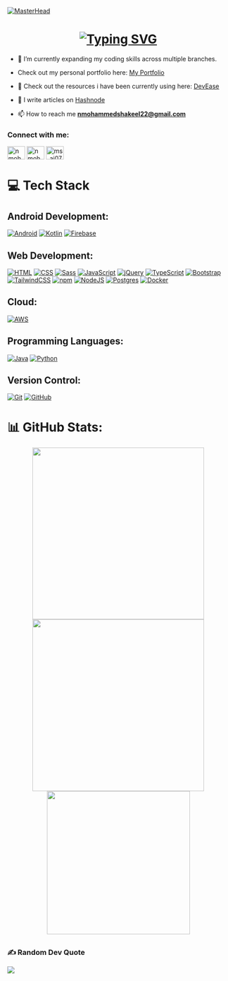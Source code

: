 [![MasterHead](https://wallpapercave.com/wp/wp4694276.jpg)](https://mdshakeel.io)


### <h1 align="center"> [![Typing SVG](https://readme-typing-svg.herokuapp.com?color=FFFFFF&size=23&lines=Hi+👋,+I'm+Mohammed+Shakeel)](https://git.io/typing-svg) </h1>

<!-- <h3 align="center">👋 Hello there! I am Mohammed Shakeel, a student pursuing B.Tech in Computer Science and Business Systems at Panimalar Engineering College.</h3> <p align="left"> <img src="https://komarev.com/ghpvc/?username=N-MohammedShakeel&label=Profile%20views&color=0e75b6&style=flat" alt="N-MohammedShakeel" /> </p> -->

- 🌱 I’m currently expanding my coding skills across multiple branches.

- Check out my personal portfolio here: [ My Portfolio ](https://n-mohammedshakeel.github.io/ms_portfolio/)

- 📂 Check out the resources i have been currently using here: [ DevEase ](https://n-mohammedshakeel.github.io/DevEase/)

- 📝 I write articles on [Hashnode](https://hashnode.com/@ms007)

- 📫 How to reach me **nmohammedshakeel22@gmail.com**

<h3 align="left">Connect with me:</h3>
<p align="left">
<a href="https://linkedin.com/in/n mohammed shakeel" target="blank"><img align="center" src="https://raw.githubusercontent.com/rahuldkjain/github-profile-readme-generator/master/src/images/icons/Social/linked-in-alt.svg" alt="n mohammed shakeel" height="30" width="40" /></a>
<a href="https://fb.com/n mohammed shakeel" target="blank"><img align="center" src="https://raw.githubusercontent.com/rahuldkjain/github-profile-readme-generator/master/src/images/icons/Social/facebook.svg" alt="n mohammed shakeel" height="30" width="40" /></a>
<a href="https://instagram.com/ms_aj07" target="blank"><img align="center" src="https://raw.githubusercontent.com/rahuldkjain/github-profile-readme-generator/master/src/images/icons/Social/instagram.svg" alt="ms_aj07" height="30" width="40" /></a>
</p>


# 💻 Tech Stack

## Android Development:
[![Android](https://img.shields.io/badge/Android-3DDC84?logo=android&logoColor=white)](#)
[![Kotlin](https://img.shields.io/badge/Kotlin-%237F52FF.svg?logo=kotlin&logoColor=white)](#)
[![Firebase](https://img.shields.io/badge/Firebase-039BE5?logo=Firebase&logoColor=white)](#)	
<!-- [![Flutter](https://img.shields.io/badge/Flutter-02569B?logo=flutter&logoColor=fff)](#)	
[![Dart](https://img.shields.io/badge/Dart-%230175C2.svg?logo=dart&logoColor=white)](#) -->

## Web Development:
[![HTML](https://img.shields.io/badge/HTML-%23E34F26.svg?logo=html5&logoColor=white)](#)
[![CSS](https://img.shields.io/badge/CSS-1572B6?logo=css3&logoColor=fff)](#)
[![Sass](https://img.shields.io/badge/Sass-C69?logo=sass&logoColor=fff)](#)
[![JavaScript](https://img.shields.io/badge/JavaScript-F7DF1E?logo=javascript&logoColor=000)](#)
[![jQuery](https://img.shields.io/badge/jQuery-0769AD?logo=jquery&logoColor=fff)](#)
[![TypeScript](https://img.shields.io/badge/TypeScript-3178C6?logo=typescript&logoColor=fff)](#)
[![Bootstrap](https://img.shields.io/badge/Bootstrap-7952B3?logo=bootstrap&logoColor=fff)](#)
[![TailwindCSS](https://img.shields.io/badge/Tailwind%20CSS-%2338B2AC.svg?logo=tailwind-css&logoColor=white)](#)
[![npm](https://img.shields.io/badge/npm-CB3837?logo=npm&logoColor=fff)](#)
[![NodeJS](https://img.shields.io/badge/Node.js-6DA55F?logo=node.js&logoColor=white)](#)
[![Postgres](https://img.shields.io/badge/Postgres-%23316192.svg?logo=postgresql&logoColor=white)](#)
[![Docker](https://img.shields.io/badge/Docker-2496ED?logo=docker&logoColor=fff)](#)	

<!--[![React](https://img.shields.io/badge/React-%2320232a.svg?logo=react&logoColor=%2361DAFB)](#)
[![MongoDB](https://img.shields.io/badge/MongoDB-%234ea94b.svg?logo=mongodb&logoColor=white)](#)
[![Spring Boot](https://img.shields.io/badge/Spring%20Boot-6DB33F?logo=springboot&logoColor=fff)](#)-->

## Cloud:
[![AWS](https://img.shields.io/badge/AWS-%23FF9900.svg?logo=amazon-web-services&logoColor=white)](#)

## Programming Languages:
[![Java](https://img.shields.io/badge/Java-%23ED8B00.svg?logo=openjdk&logoColor=white)](#)
[![Python](https://img.shields.io/badge/Python-3776AB?logo=python&logoColor=fff)](#)
<!-- [![C](https://img.shields.io/badge/C-00599C?logo=c&logoColor=white)](#)
 [![C++](https://img.shields.io/badge/C++-%2300599C.svg?logo=c%2B%2B&logoColor=white)](#) -->

## Version Control:
[![Git](https://img.shields.io/badge/Git-F05032?logo=git&logoColor=fff)](#)
[![GitHub](https://img.shields.io/badge/GitHub-%23121011.svg?logo=github&logoColor=white)](#)

<!--# 📊 GitHub Stats:
<p><img align="left" src="https://github-readme-stats.vercel.app/api/top-langs?username=shakeel00111&show_icons=true&locale=en&layout=compact" alt="shakeel00111" /></p>
<p>&nbsp;<img align="center" src="https://github-readme-stats.vercel.app/api?username=shakeel00111&show_icons=true&locale=en" alt="shakeel00111" /></p>
<p><img align="center" src="https://github-readme-streak-stats.herokuapp.com/?user=shakeel00111&" alt="shakeel00111" /></p>
-->

# 📊 GitHub Stats:
<!-- ![](https://github-readme-stats.vercel.app/api?username=shakeel00111&theme=dark&hide_border=false&include_all_commits=false&count_private=false)<br/>
![](https://github-readme-streak-stats.herokuapp.com/?user=shakeel00111&theme=dark&hide_border=false)<br/>
![](https://github-readme-stats.vercel.app/api/top-langs/?username=shakeel00111&theme=dark&hide_border=false&include_all_commits=false&count_private=false&layout=compact)
-->
<div align="center">
  <picture>
    <source srcset="https://github-readme-stats.vercel.app/api?username=N-MohammedShakeel&show_icons=true&theme=dracula" media="(prefers-color-scheme: dark)" />
    <source srcset="https://github-readme-stats.vercel.app/api?username=N-MohammedShakeel&show_icons=true" media="(prefers-color-scheme: light), (prefers-color-scheme: no-preference)" />
    <img width="390" src="https://github-readme-stats.vercel.app/api?username=N-MohammedShakeel&show_icons=true" />
  </picture>
  <picture>
    <source srcset="https://github-readme-streak-stats.herokuapp.com?user=N-MohammedShakeel&theme=dracula" media="(prefers-color-scheme: dark)" />
    <source srcset="https://github-readme-streak-stats.herokuapp.com?user=N-MohammedShakeel" media="(prefers-color-scheme: light), (prefers-color-scheme: no-preference)" />
    <img width="390" src="https://github-readme-streak-stats.herokuapp.com?user=N-MohammedShakeel" />
  </picture>
  <br />
  <picture>
    <source srcset="https://github-readme-stats.vercel.app/api/top-langs?username=N-MohammedShakeel&theme=dracula&langs_count=8&layout=compact" media="(prefers-color-scheme: dark)" />
    <source srcset="https://github-readme-stats.vercel.app/api/top-langs?username=N-MohammedShakeel&langs_count=8&layout=compact" media="(prefers-color-scheme: light), (prefers-color-scheme: no-preference)" />
    <img width="325" src="https://github-readme-stats.vercel.app/api/top-langs?username=N-MohammedShakeel&langs_count=8&layout=compact" />
  </picture>
</div>



##
### ✍️ Random Dev Quote
![](https://quotes-github-readme.vercel.app/api?type=horizontal&theme=radical)


